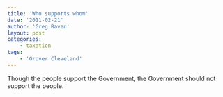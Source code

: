 ```yaml
---
title: 'Who supports whom'
date: '2011-02-21'
author: 'Greg Raven'
layout: post
categories:
    - taxation
tags:
    - 'Grover Cleveland'
---
```


Though the people support the Government, the Government should not support the people.